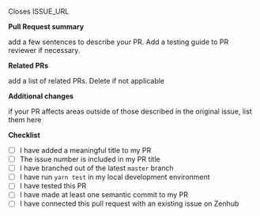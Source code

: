 Closes ISSUE_URL

**Pull Request summary**

add a few sentences to describe your PR. Add a testing guide to PR reviewer if necessary.

**Related PRs**

add a list of related PRs. Delete if not applicable

**Additional changes**

if your PR affects areas outside of those described in the original issue, list them here

**Checklist**

- [ ] I have added a meaningful title to my PR
- [ ] The issue number is included in my PR title
- [ ] I have branched out of the latest `master` branch
- [ ] I have run `yarn test` in my local development environment
- [ ] I have tested this PR
- [ ] I have made at least one semantic commit to my PR
- [ ] I have connected this pull request with an existing issue on Zenhub
